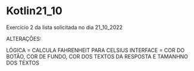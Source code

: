 # Kotlin21_10
Exercício 2 da lista solicitada no dia 21_10_2022


ALTERAÇÕES:

LÓGICA = CALCULA FAHRENHEIT PARA CELSIUS 
INTERFACE = COR DO BOTÃO, COR DE FUNDO, COR DOS TEXTOS DA RESPOSTA E TAMANHNO DOS TEXTOS
